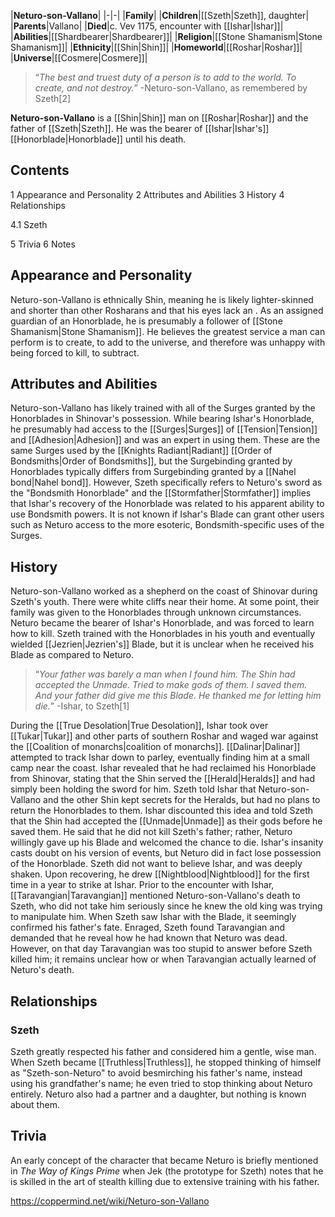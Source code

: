 |**Neturo-son-Vallano**|
|-|-|
|**Family**|
|**Children**|[[Szeth\|Szeth]], daughter|
|**Parents**|Vallano|
|**Died**|c. Vev 1175, encounter with [[Ishar\|Ishar]]|
|**Abilities**|[[Shardbearer\|Shardbearer]]|
|**Religion**|[[Stone Shamanism\|Stone Shamanism]]|
|**Ethnicity**|[[Shin\|Shin]]|
|**Homeworld**|[[Roshar\|Roshar]]|
|**Universe**|[[Cosmere\|Cosmere]]|

>“*The best and truest duty of a person is to add to the world. To create, and not destroy.*”
\-Neturo-son-Vallano, as remembered by Szeth[2]


**Neturo-son-Vallano** is a [[Shin\|Shin]] man on [[Roshar\|Roshar]] and the father of [[Szeth\|Szeth]]. He was the bearer of [[Ishar\|Ishar's]] [[Honorblade\|Honorblade]] until his death.

## Contents

1 Appearance and Personality
2 Attributes and Abilities
3 History
4 Relationships

4.1 Szeth


5 Trivia
6 Notes


## Appearance and Personality
Neturo-son-Vallano is ethnically Shin, meaning he is likely lighter-skinned and shorter than other Rosharans and that his eyes lack an . As an assigned guardian of an Honorblade, he is presumably a follower of [[Stone Shamanism\|Stone Shamanism]]. He believes the greatest service a man can perform is to create, to add to the universe, and therefore was unhappy with being forced to kill, to subtract.

## Attributes and Abilities
Neturo-son-Vallano has likely trained with all of the Surges granted by the Honorblades in Shinovar's possession. While bearing Ishar's Honorblade, he presumably had access to the [[Surges\|Surges]] of [[Tension\|Tension]] and [[Adhesion\|Adhesion]] and was an expert in using them. These are the same Surges used by the [[Knights Radiant\|Radiant]] [[Order of Bondsmiths\|Order of Bondsmiths]], but the Surgebinding granted by Honorblades typically differs from Surgebinding granted by a [[Nahel bond\|Nahel bond]]. However, Szeth specifically refers to Neturo's sword as the "Bondsmith Honorblade" and the [[Stormfather\|Stormfather]] implies that Ishar's recovery of the Honorblade was related to his apparent ability to use Bondsmith powers. It is not known if Ishar's Blade can grant other users such as Neturo access to the more esoteric, Bondsmith-specific uses of the Surges.

## History
Neturo-son-Vallano worked as a shepherd on the coast of Shinovar during Szeth's youth. There were white cliffs near their home. At some point, their family was given to the Honorblades through unknown circumstances. Neturo became the bearer of Ishar's Honorblade, and was forced to learn how to kill. Szeth trained with the Honorblades in his youth and eventually wielded [[Jezrien\|Jezrien's]] Blade, but it is unclear when he received his Blade as compared to Neturo.

>“*Your father was barely a man when I found him. The Shin had accepted the Unmade. Tried to make gods of them. I saved them. And your father did give me this Blade. He thanked me for letting him die.*”
\-Ishar, to Szeth[1]

During the [[True Desolation\|True Desolation]], Ishar took over [[Tukar\|Tukar]] and other parts of southern Roshar and waged war against the [[Coalition of monarchs\|coalition of monarchs]]. [[Dalinar\|Dalinar]] attempted to track Ishar down to parley, eventually finding him at a small camp near the coast. Ishar revealed that he had reclaimed his Honorblade from Shinovar, stating that the Shin served the [[Herald\|Heralds]] and had simply been holding the sword for him. Szeth told Ishar that Neturo-son-Vallano and the other Shin kept secrets for the Heralds, but had no plans to return the Honorblades to them. Ishar discounted this idea and told Szeth that the Shin had accepted the [[Unmade\|Unmade]] as their gods before he saved them. He said that he did not kill Szeth's father; rather, Neturo willingly gave up his Blade and welcomed the chance to die. Ishar's insanity casts doubt on his version of events, but Neturo did in fact lose possession of the Honorblade. Szeth did not want to believe Ishar, and was deeply shaken. Upon recovering, he drew [[Nightblood\|Nightblood]] for the first time in a year to strike at Ishar.
Prior to the encounter with Ishar, [[Taravangian\|Taravangian]] mentioned Neturo-son-Vallano's death to Szeth, who did not take him seriously since he knew the old king was trying to manipulate him. When Szeth saw Ishar with the Blade, it seemingly confirmed his father's fate. Enraged, Szeth found Taravangian and demanded that he reveal how he had known that Neturo was dead. However, on that day Taravangian was too stupid to answer before Szeth killed him; it remains unclear how or when Taravangian actually learned of Neturo's death.

## Relationships
### Szeth
Szeth greatly respected his father and considered him a gentle, wise man. When Szeth became [[Truthless\|Truthless]], he stopped thinking of himself as "Szeth-son-Neturo" to avoid besmirching his father's name, instead using his grandfather's name; he even tried to stop thinking about Neturo entirely. Neturo also had a partner and a daughter, but nothing is known about them.

## Trivia
An early concept of the character that became Neturo is briefly mentioned in *The Way of Kings Prime* when Jek (the prototype for Szeth) notes that he is skilled in the art of stealth killing due to extensive training with his father.


https://coppermind.net/wiki/Neturo-son-Vallano